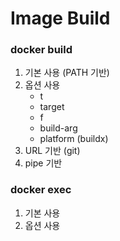 # Image Build

### docker build
1. 기본 사용 (PATH 기반)
2. 옵션 사용
    - t
    - target
    - f
    - build-arg
    - platform (buildx)
3. URL 기반 (git)
4. pipe 기반


### docker exec
1. 기본 사용 
2. 옵션 사용



